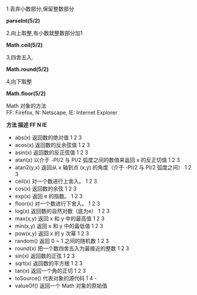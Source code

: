 1.丢弃小数部分,保留整数部分

**parseInt(5/2)**

2.向上取整,有小数就整数部分加1

 **Math.ceil(5/2)**

3,四舍五入.

**Math.round(5/2)**

4,向下取整

 **Math.floor(5/2)**

Math 对象的方法  
FF: Firefox, N: Netscape, IE: Internet Explorer

   **方法 描述 FF N IE**
   
- abs(x) 返回数的绝对值 1 2 3
- acos(x) 返回数的反余弦值 1 2 3
- asin(x) 返回数的反正弦值 1 2 3
- atan(x) 以介于 -PI/2 与 PI/2 弧度之间的数值来返回 x 的反正切值 1 2 3
- atan2(y,x) 返回从 x 轴到点 (x,y) 的角度（介于 -PI/2 与 PI/2 弧度之间） 1 2 3
- ceil(x) 对一个数进行上舍入。 1 2 3
- cos(x) 返回数的余弦 1 2 3
- exp(x) 返回 e 的指数。 1 2 3
- floor(x) 对一个数进行下舍入。 1 2 3
- log(x) 返回数的自然对数（底为e） 1 2 3
- max(x,y) 返回 x 和 y 中的最高值 1 2 3
- min(x,y) 返回 x 和 y 中的最低值 1 2 3
- pow(x,y) 返回 x 的 y 次幂 1 2 3
- random() 返回 0 ~ 1 之间的随机数 1 2 3
- round(x) 把一个数四舍五入为最接近的整数 1 2 3
- sin(x) 返回数的正弦 1 2 3
- sqrt(x) 返回数的平方根 1 2 3
- tan(x) 返回一个角的正切 1 2 3
- toSource() 代表对象的源代码 1 4 -
- valueOf() 返回一个 Math 对象的原始值